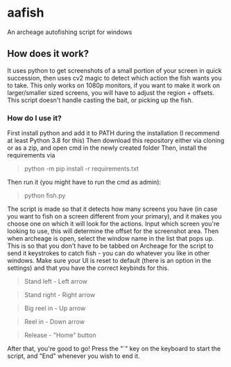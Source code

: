 # aafish
An archeage autofishing script for windows

## How does it work?
It uses python to get screenshots of a small portion of your screen in quick succession, then uses cv2 magic to detect which action the fish wants you to take.
This only works on 1080p monitors, if you want to make it work on larger/smaller sized screens, you will have to adjust the region + offsets.
This script doesn't handle casting the bait, or picking up the fish.

### How do I use it?
First install python and add it to PATH during the installation (I recommend at least Python 3.8 for this)
Then download this repository either via cloning or as a zip, and open cmd in the newly created folder
Then, install the requirements via
> python -m pip install -r requirements.txt

Then run it (you might have to run the cmd as admin):
> python fish.py

The script is made so that it detects how many screens you have (in case you want to fish on a screen different from your primary), and it makes you choose one on which it will look for the actions.
Input which screen you're looking to use, this will determine the offset for the screenshot area.
Then when archeage is open, select the window name in the list that pops up. This is so that you don't have to be tabbed on Archeage for the script to send it keystrokes to catch fish - you can do whatever you like in other windows.
Make sure your UI is reset to default (there is an option in the settings) and that you have the correct keybinds for this.

> Stand left - Left arrow

> Stand right - Right arrow

> Big reel in - Up arrow

> Reel in - Down arrow

> Release - "Home" button

After that, you're good to go! Press the "`" key on the keyboard to start the script, and "End" whenever you wish to end it.
